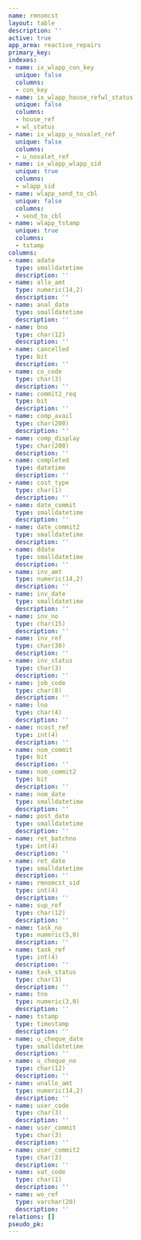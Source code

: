 ```yaml
---
name: rmnomcst
layout: table
description: ''
active: true
app_area: reactive_repairs
primary_key: 
indexes:
- name: ix_wlapp_con_key
  unique: false
  columns:
  - con_key
- name: ix_wlapp_house_refwl_status
  unique: false
  columns:
  - house_ref
  - wl_status
- name: ix_wlapp_u_novalet_ref
  unique: false
  columns:
  - u_novalet_ref
- name: ix_wlapp_wlapp_sid
  unique: true
  columns:
  - wlapp_sid
- name: wlapp_send_to_cbl
  unique: false
  columns:
  - send_to_cbl
- name: wlapp_tstamp
  unique: true
  columns:
  - tstamp
columns:
- name: adate
  type: smalldatetime
  description: ''
- name: allo_amt
  type: numeric(14,2)
  description: ''
- name: anal_date
  type: smalldatetime
  description: ''
- name: bno
  type: char(12)
  description: ''
- name: cancelled
  type: bit
  description: ''
- name: co_code
  type: char(3)
  description: ''
- name: commit2_req
  type: bit
  description: ''
- name: comp_avail
  type: char(200)
  description: ''
- name: comp_display
  type: char(200)
  description: ''
- name: completed
  type: datetime
  description: ''
- name: cost_type
  type: char(1)
  description: ''
- name: date_commit
  type: smalldatetime
  description: ''
- name: date_commit2
  type: smalldatetime
  description: ''
- name: ddate
  type: smalldatetime
  description: ''
- name: inv_amt
  type: numeric(14,2)
  description: ''
- name: inv_date
  type: smalldatetime
  description: ''
- name: inv_no
  type: char(15)
  description: ''
- name: inv_ref
  type: char(30)
  description: ''
- name: inv_status
  type: char(3)
  description: ''
- name: job_code
  type: char(8)
  description: ''
- name: lno
  type: char(4)
  description: ''
- name: ncost_ref
  type: int(4)
  description: ''
- name: nom_commit
  type: bit
  description: ''
- name: nom_commit2
  type: bit
  description: ''
- name: nom_date
  type: smalldatetime
  description: ''
- name: post_date
  type: smalldatetime
  description: ''
- name: ret_batchno
  type: int(4)
  description: ''
- name: ret_date
  type: smalldatetime
  description: ''
- name: rmnomcst_sid
  type: int(4)
  description: ''
- name: sup_ref
  type: char(12)
  description: ''
- name: task_no
  type: numeric(5,0)
  description: ''
- name: task_ref
  type: int(4)
  description: ''
- name: task_status
  type: char(3)
  description: ''
- name: tno
  type: numeric(3,0)
  description: ''
- name: tstamp
  type: timestamp
  description: ''
- name: u_cheque_date
  type: smalldatetime
  description: ''
- name: u_cheque_no
  type: char(12)
  description: ''
- name: unallo_amt
  type: numeric(14,2)
  description: ''
- name: user_code
  type: char(3)
  description: ''
- name: user_commit
  type: char(3)
  description: ''
- name: user_commit2
  type: char(3)
  description: ''
- name: vat_code
  type: char(1)
  description: ''
- name: wo_ref
  type: varchar(20)
  description: ''
relations: []
pseudo_pk: 
---
```


